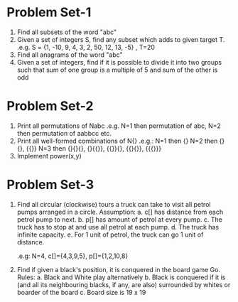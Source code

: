 # Problem Set-1 #
1. Find all subsets of the word "abc"
2. Given a set of integers S, find any subset which adds to given target T.
   .e.g. S = {1, -10, 9, 4, 3, 2, 50, 12, 13, -5}  , T=20
3. Find all anagrams of the word "abc"
4. Given a set of integers, find if it is possible to divide it into two groups such that sum of one group is a multiple of 5
   and sum of the other is odd

# Problem Set-2 #
1. Print all permutations of Nabc
   .e.g. N=1 then permutation of abc, N=2 then permutation of aabbcc etc.
2. Print all well-formed combinations of N{}
   .e.g.:
    N=1 then {}
    N=2 then {}{}, {{}}
    N=3 then {}{}{}, {}{{}}, {{}}{}, {{}{}}, {{{}}}
3. Implement power(x,y)    
      
# Problem Set-3 #
1. Find all circular (clockwise) tours a truck can take to visit all petrol pumps arranged in a circle.
   Assumption:
   a. c[] has distance from each petrol pump to next.
   b. p[] has amount of petrol at every pump.
   c. The truck has to stop at and use all petrol at each pump.
   d. The truck has infinite capacity.
   e. For 1 unit of petrol, the truck can go 1 unit of distance.
   
   .e.g: N=4, c[]={4,3,9,5}, p[]={1,2,10,8}
   
2. Find if given a black's position, it is conquered in the board game Go.
   Rules:
   a. Black and White play alternatively
   b. Black is conquered if it is (and all its neighbouring blacks, if any, are also) surrounded by whites or boarder of the board
   c. Board size is 19 x 19